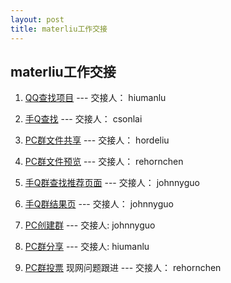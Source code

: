 ```yaml
---
layout: post
title: materliu工作交接
---
```

    
## materliu工作交接

1. [QQ查找项目](http://materliu.github.io/all/tencent/2014/04/11/PC_QQFIND_README.html) --- 交接人： hiumanlu

2. [手Q查找](http://materliu.github.io/all/tencent/2014/03/12/mobile_QQ_find_README.html) --- 交接人： csonlai

3. [PC群文件共享](http://materliu.github.io/all/tencent/2014/04/10/qun-file-project-README.html) --- 交接人： hordeliu

4. [PC群文件预览](http://materliu.github.io/all/tencent/2014/05/19/qun-file-preview-readme.html) --- 交接人： rehornchen

5. [手Q群查找推荐页面](http://materliu.github.io/all/tencent/2014/03/19/mobile_QQ_qun_find_README.html) --- 交接人： johnnyguo

6. [手Q群结果页](http://materliu.github.io/all/tencent/2014/05/29/mobile-qun-search-result-README.html) --- 交接人： johnnyguo

7. [PC创建群](http://materliu.github.io/all/tencent/2014/04/22/PC-QUN-CREATE-README.html) --- 交接人: johnnyguo

7. [PC群分享](http://materliu.github.io/all/tencent/2014/04/22/PC-QUN-CREATE-README.html) --- 交接人: hiumanlu

8. [PC群投票](http://cd.cm.com/task_deal.php?taskid=14051711222982751166&nav=not_done) 现网问题跟进 --- 交接人： rehornchen

